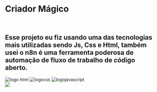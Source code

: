 <h1>Criador Mágico</h1>
<br>
<h2>Esse projeto eu fiz usando uma das tecnologias mais utilizadas sendo Js, Css e Html, também usei o n8n é uma ferramenta poderosa de automação de fluxo de trabalho de código aberto.</h2>

 <img src="https://img.shields.io/badge/HTML5-E34F26?style=for-the-badge&logo=html5&logoColor=white" alt="logo html"/>
 <img src="https://img.shields.io/badge/CSS3-1572B6?style=for-the-badge&logo=css3&logoColor=white" alt="logocss"/>
 <img src="https://img.shields.io/badge/JavaScript-F7DF1E?style=for-the-badge&logo=javascript&logoColor=black" alt="logojavascript"/>
 <br>
 <img src="https://github.com/Rafasouza85/criador-magico/blob/main/assets/img_criador-magico.jpg?raw=true">
